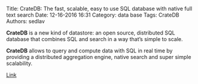 Title: CrateDB: The fast, scalable, easy to use SQL database with native full text search
Date: 12-16-2016 16:31
Category: data base
Tags: CrateDB
Authors: sedlav

**CrateDB** is a new kind of datastore: an open source, distributed SQL database that combines SQL and search in a way that’s simple to scale.

**CrateDB** allows to query and compute data with SQL in real time by providing a distributed aggregation engine, native search and super simple scalability.

[Link](https://crate.io/) 
